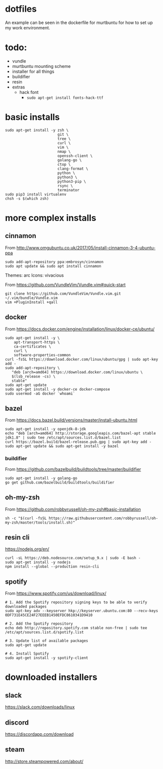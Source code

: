 # dotfiles
An example can be seen in the dockerfile for murtbuntu for how to set up my work environment.


# todo:
* vundle
* murtbuntu mounting scheme
* installer for all things
* buildifier
* resin
* extras
  * hack font
    * `sudo apt-get install fonts-hack-ttf`

# basic installs
```!bash
sudo apt-get install -y zsh \
                        git \
                        tree \
                        curl \
                        vim \
                        nmap \
                        openssh-client \
                        golang-go \
                        ctop \
                        clang-format \
                        python \
                        python3 \
                        python3-pip \
                        rsync \
                        terminator
sudo pip3 install virtualenv
chsh -s $(which zsh)
```

# more complex installs
## cinnamon
From http://www.omgubuntu.co.uk/2017/05/install-cinnamon-3-4-ubuntu-ppa
```!bash
sudo add-apt-repository ppa:embrosyn/cinnamon
sudo apt update && sudo apt install cinnamon
```
Themes: arc
Icons: vivacious

From https://github.com/VundleVim/Vundle.vim#quick-start
```!bash
git clone https://github.com/VundleVim/Vundle.vim.git ~/.vim/bundle/Vundle.vim
vim +PluginInstall +qall
```

## docker
From https://docs.docker.com/engine/installation/linux/docker-ce/ubuntu/
```!bash
sudo apt-get install -y \
    apt-transport-https \
    ca-certificates \
    curl \
    software-properties-common
curl -fsSL https://download.docker.com/linux/ubuntu/gpg | sudo apt-key add -
sudo add-apt-repository \
   "deb [arch=amd64] https://download.docker.com/linux/ubuntu \
   $(lsb_release -cs) \
   stable"
sudo apt-get update
sudo apt-get install -y docker-ce docker-compose
sudo usermod -aG docker `whoami`
```

## bazel
From https://docs.bazel.build/versions/master/install-ubuntu.html

```!bash
sudo apt-get install -y openjdk-8-jdk
echo "deb [arch=amd64] http://storage.googleapis.com/bazel-apt stable jdk1.8" | sudo tee /etc/apt/sources.list.d/bazel.list
curl https://bazel.build/bazel-release.pub.gpg | sudo apt-key add -
sudo apt-get update && sudo apt-get install -y bazel
```

### buildifier
From https://github.com/bazelbuild/buildtools/tree/master/buildifier
```!bash
sudo apt-get install -y golang-go
go get github.com/bazelbuild/buildtools/buildifier
```

## oh-my-zsh
From https://github.com/robbyrussell/oh-my-zsh#basic-installation
```!bash
sh -c "$(curl -fsSL https://raw.githubusercontent.com/robbyrussell/oh-my-zsh/master/tools/install.sh)"
```

## resin cli
https://nodejs.org/en/

```!bash
curl -sL https://deb.nodesource.com/setup_9.x | sudo -E bash -
sudo apt-get install -y nodejs
npm install --global --production resin-cli
```

## spotify
From https://www.spotify.com/us/download/linux/
```!bash
# 1. Add the Spotify repository signing keys to be able to verify downloaded packages
sudo apt-key adv --keyserver hkp://keyserver.ubuntu.com:80 --recv-keys 0DF731E45CE24F27EEEB1450EFDC8610341D9410

# 2. Add the Spotify repository
echo deb http://repository.spotify.com stable non-free | sudo tee /etc/apt/sources.list.d/spotify.list

# 3. Update list of available packages
sudo apt-get update

# 4. Install Spotify
sudo apt-get install -y spotify-client
```

# downloaded installers
## slack
https://slack.com/downloads/linux
## discord
https://discordapp.com/download
## steam
http://store.steampowered.com/about/
